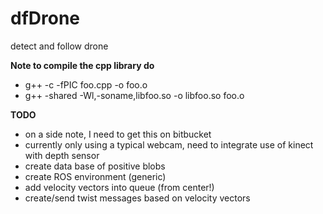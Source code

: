 dfDrone
=======

detect and follow drone

**Note to compile the cpp library do**
* g++ -c -fPIC foo.cpp -o foo.o
* g++ -shared -Wl,-soname,libfoo.so -o libfoo.so  foo.o

**TODO**
* on a side note, I need to get this on bitbucket
* currently only using a typical webcam, need to integrate use of kinect with depth sensor
* create data base of positive blobs
* create ROS environment (generic)
* add velocity vectors into queue (from center!)
* create/send twist messages based on velocity vectors

